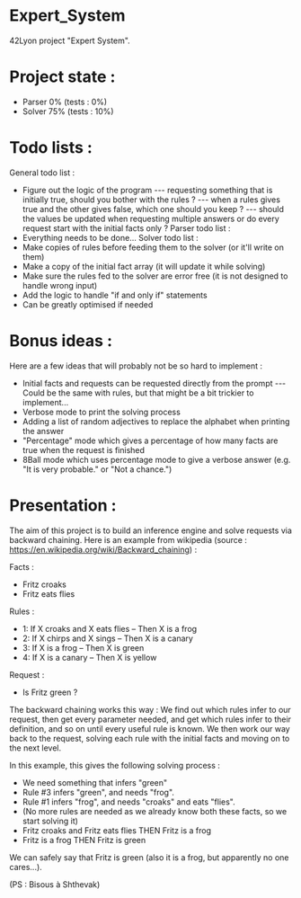 # Expert_System

42Lyon project "Expert System".


# Project state :
- Parser   0% (tests :   0%)
- Solver  75% (tests :  10%)


# Todo lists :
General todo list :
 - Figure out the logic of the program
 --- requesting something that is initially true, should you bother with the rules ?
 --- when a rules gives true and the other gives false, which one should you keep ?
 --- should the values be updated when requesting multiple answers or do every request start with the initial facts only ?
Parser todo list :
 - Everything needs to be done...
Solver todo list :
 - Make copies of rules before feeding them to the solver (or it'll write on them)
 - Make a copy of the initial fact array (it will update it while solving)
 - Make sure the rules fed to the solver are error free (it is not designed to handle wrong input)
 - Add the logic to handle "if and only if" statements
 - Can be greatly optimised if needed


# Bonus ideas :
Here are a few ideas that will probably not be so hard to implement :
 - Initial facts and requests can be requested directly from the prompt
 --- Could be the same with rules, but that might be a bit trickier to implement...
 - Verbose mode to print the solving process
 - Adding a list of random adjectives to replace the alphabet when printing the answer
 - "Percentage" mode which gives a percentage of how many facts are true when the request is finished
 - 8Ball mode which uses percentage mode to give a verbose answer (e.g. "It is very probable." or "Not a chance.")


# Presentation :
The aim of this project is to build an inference engine and solve requests via backward chaining.
Here is an example from wikipedia (source : https://en.wikipedia.org/wiki/Backward_chaining) :

Facts :
 - Fritz croaks
 - Fritz eats flies

Rules :
 - 1: If X croaks and X eats flies – Then X is a frog
 - 2: If X chirps and X sings – Then X is a canary
 - 3: If X is a frog – Then X is green
 - 4: If X is a canary – Then X is yellow
    
Request :
 - Is Fritz green ?
    
The backward chaining works this way :
We find out which rules infer to our request, then get every parameter needed, and get which rules infer to their definition, and so on until every useful rule is known. We then work our way back to the request, solving each rule with the initial facts and moving on to the next level.

In this example, this gives the following solving process :
 - We need something that infers "green"
 - Rule #3 infers "green", and needs "frog".
 - Rule #1 infers "frog", and needs "croaks" and eats "flies".
 - (No more rules are needed as we already know both these facts, so we start solving it)
 - Fritz croaks and Fritz eats flies THEN Fritz is a frog
 - Fritz is a frog THEN Fritz is green

We can safely say that Fritz is green (also it is a frog, but apparently no one cares...).



(PS : Bisous à Shthevak)
